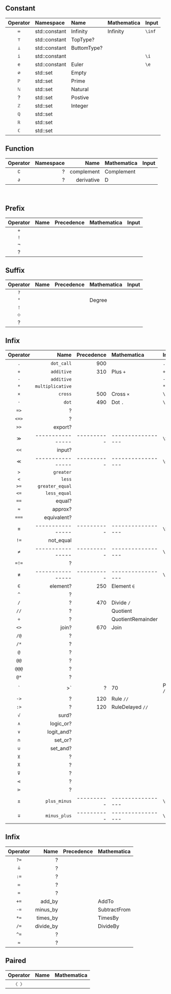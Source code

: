 ## Constant

| Operator | Namespace     | Name        | Mathematica | Input  |
| :------: | :------------ | :---------- | :---------- | :----- |
|   `∞`    | std::constant | Infinity    | Infinity    | `\inf` |
|   `⊤`    | std::constant | TopType?    |             |
|   `⊥`    | std::constant | ButtomType? |             |
|   `i`    | std::constant |             |             | `\i`   |
|   `e`    | std::constant | Euler       |             | `\e`   |
|   `∅`    | std::set      | Empty       |             |
|   `ℙ`    | std::set      | Prime       |             |        |
|   `ℕ`    | std::set      | Natural     |             |        |
|    ?     | std::set      | Postive     |             |        |
|   `ℤ`    | std::set      | Integer     |             |        |
|   `ℚ`    | std::set      |             |             |        |
|   `ℝ`    | std::set      |             |             |        |
|   `ℂ`    | std::set      |             |             |

## Function

| Operator | Namespace |       Name | Mathematica | Input |
| :------: | --------: | ---------: | :---------- | :---- |
|   `∁`    |         ? | complement | Complement  |
|   `∂`    |         ? | derivative | D           |

$\operatorname{}$

## Prefix

| Operator | Name | Precedence | Mathematica | Input |
| :------: | ---: | ---------: | :---------- | :---- |
|   `+`    |      |            |             |
|   `!`    |
|   `¬`    |
|    ?     |


## Suffix

| Operator | Name | Precedence | Mathematica | Input |
| :------: | ---: | ---------: | :---------- | :---- |
|   `?`    |      |            |             |
|   `°`    |      |            | Degree      |
|   `⊺`    |
|   `⊹`    |
|    ?     |

## Infix


| Operator |             Name | Precedence | Mathematica       | Input  |
| :------: | ---------------: | ---------: | :---------------- | :----- |
|   `.`    |       `dot_call` |        900 |                   | `.`    |
|   `+`    |       `additive` |        310 | Plus `+`          | `+`    |
|   `-`    |       `additive` |            |                   | `-`    |
|   `*`    | `multiplicative` |            |                   | `*`    |
|   `×`    |          `cross` |        500 | Cross `×`         | `\*`   |
|   `·`    |            `dot` |        490 | Dot `.`           | `\.`   |
|   `=>`   |                ? |
|  `<=>`   |                ? |
|   `>>`   |          export? |
|   `≫`    | ---------------- | ---------- | ----------------- | `\>>`  |
|   `<<`   |           input? |
|   `≪`    | ---------------- | ---------- | ----------------- | `\<<`  |
|   `>`    |        `greater` |
|   `<`    |           `less` |
|   `>=`   |  `greater_equal` |
|   `<=`   |     `less_equal` |
|   `==`   |           equal? |
|   `≈`    |          approx? |
|  `===`   |      equivalent? |
|   `≡`    | ---------------- | ---------- | ----------------- | `\>>`  |
|   `!=`   |        not_equal |
|   `≠`    | ---------------- | ---------- | ----------------- | `\!=`  |
|  `=!=`   |                ? |
|   `≢`    | ---------------- | ---------- | ----------------- | `\!==` |
|   `∈`    |         element? |        250 | Element `∈`       |
|   `^`    |                ? |            |                   |
|   `/`    |                ? |        470 | Divide `/`        |
|   `//`   |                ? |            | Quotient          |
|   `÷`    |                ? |            | QuotientRemainder |
|   `<>`   |            join? |        670 | Join              |
|   `/@`   |                ? |            |                   |
|   `/*`   |                ? |            |                   |
|   `@`    |                ? |            |                   |
|   `@@`   |                ? |            |                   |
|  `@@@`   |                ? |            |                   |
|   `@*`   |                ? |            |                   |
|   `|>`   |                ? |         70 | Postfix `//`      |
|   `->`   |                ? |        120 | Rule `//`         |
|   `:>`   |                ? |        120 | RuleDelayed `//`  |
|   `√`    |            surd? |
|   `∧`    |        logic_or? |
|   `∨`    |       logit_and? |
|   `∩`    |          set_or? |
|   `∪`    |         set_and? |
|   `⊻`    |                ? |
|   `⊼`    |                ? |
|   `⊽`    |                ? |
|   `⋖`    |                ? |
|   `⋗`    |                ? |
|   `±`    |     `plus_minus` | ---------- | ----------------- | `\+-`  |
|   `∓`    |     `minus_plus` | ---------- | ----------------- | `\-+`  |

## Infix

| Operator |      Name | Precedence | Mathematica  |
| :------: | --------: | ---------: | :----------- |
|   `?=`   |         ? |
|   `≟`    |         ? |            |              |
|   `:=`   |         ? |
|   `≔`    |         ? |            |              |
|   `=`    |         ? |            |              |
|   `+=`   |    add_by |            | AddTo        |
|   `-=`   |  minus_by |            | SubtractFrom |
|   `*=`   |  times_by |            | TimesBy      |
|   `/=`   | divide_by |            | DivideBy     |
|   `^=`   |         ? |            |              |
|   `≈`    |         ? |


## Paired

| Operator | Name | Mathematica |
| :------: | ---: | :---------- |
|  `〈 〉`   |      |             |
